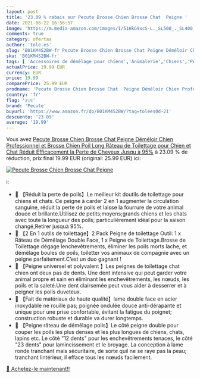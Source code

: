 ```yaml
---
layout: post
title: '23.09 % rabais sur Pecute Brosse Chien Brosse Chat  Peigne '
date: 2021-06-22 16:56:57
image: 'https://m.media-amazon.com/images/I/51HkG9xcS-L._SL500_._SL400_.jpg'
comments: true
category: ofertas
author: 'tole.es'
slug: 'B01KM4S2BW-fr Pecute Brosse Chien Brosse Chat Peigne Déméloir Chien...'
sku: 'B01KM4S2BW-fr'
tags: [ 'Accessoires de démêlage pour chiens','Animalerie','Chiens','Peignes de démêlage pour chiens','Toilettage du chien','pecute', ]
actualPrice: 19.99 EUR
currency: EUR
price: 19.99
comparePrice: 25.99 EUR
prodname: 'Pecute Brosse Chien Brosse Chat  Peigne Déméloir Chien Professionnel et Brosse Chien Poil Long  Râteau de Toilettage pour Chien et Chat Réduit Efficacement la Perte de Cheveux Jusqu à 95%'
country: 'fr'
flag: '🇫🇷'
brand: 'Pecute'
buyurl: 'https://www.amazon.fr/dp/B01KM4S2BW/?tag=tolees0d-21'
descuento: '23.09'
average: '19.99'
---
```


Vous avez [Pecute Brosse Chien Brosse Chat  Peigne Déméloir Chien Professionnel et Brosse Chien Poil Long  Râteau de Toilettage pour Chien et Chat Réduit Efficacement la Perte de Cheveux Jusqu à 95%](https://www.amazon.fr/dp/B01KM4S2BW/?tag=tolees0d-21)  à  23.09 % de réduction, prix final  19.99 EUR (original: 25.99 EUR) ici:

[![Pecute Brosse Chien Brosse Chat  Peigne ](https://m.media-amazon.com/images/I/51HkG9xcS-L._SL500_._SL400_.jpg)](https://www.amazon.fr/dp/B01KM4S2BW/?tag=tolees0d-21)

ℹ️:

- 🐾 【Réduit la perte de poils】Le meilleur kit doutils de toilettage pour chiens et chats. Ce peigne à carder 2 en 1 augmenter la circulation sanguine, réduit la perte de poils et laisse la fourrure de votre animal douce et brillante.Utilisez de petits;moyens;grands chiens et les chats avec toute la longueur des poils; particulièrement idéal pour la saison changé,Retirer jusquà 95%.
- 🐾 【2 En 1 outils de toilettage】2 Pack Peigne de toilettage Outil: 1 x Râteau de Démêlage Double Face, 1 x Peigne de Toilettage.Brosse de Toilettage dégage lenchevêtrements, éliminer les poils morts lache, et démêlage boules de poils, toiletter vos animaux de compagnie avec un peigne parfaitement.C’est un duo gagnant !
- 🐾 【Peigne universel et polyvalent 】Les peignes de toilettage chat chien ont deux pas de dents. Une dent intensive qui peut garder votre animal propre et sain en éliminant les enchevêtrements, les nœuds, les poils et la saleté.Une dent clairsemée peut vous aider à desserrer et à peigner les poils duveteux.
- 🐾 【Fait de matériaux de haute qualité】lame double face en acier inoxydable ne rouille pas; poignée ondulée douce anti-dérapante et unique pour une prise confortable, évitant la fatigue du poignet; construction robuste et durable va durer longtemps.
- 🐾 【Peigne râteau de démêlage poils】Le côté peigne double pour couper les poils les plus denses et les plus longues de chiens, chats, lapins etc. Le côté "12 dents" pour les enchevêtrements tenaces, le côté "23 dents" pour lamincissement et le broyage. La conception à lame ronde tranchant mais sécuritaire, de sorte quil ne se raye pas la peau; tranchant lintérieur, il efface tous les nœuds facilement.

[🛒 Achetez-le maintenant!!](https://www.amazon.fr/dp/B01KM4S2BW/?tag=tolees0d-21)
